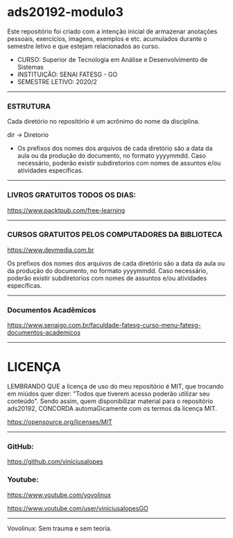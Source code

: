 # ads20192-modulo3

Este repositório foi criado com a intenção inicial de armazenar anotações pessoais, exercícios, imagens, exemplos e etc. acumulados durante o semestre letivo e que estejam relacionados ao curso.

- CURSO: Superior de Tecnologia em Análise e Desenvolvimento de Sistemas
- INSTITUIÇÃO: SENAI FATESG - GO
- SEMESTRE LETIVO: 2020/2

---

### ESTRUTURA

Cada diretório no repositório é um acrônimo do nome da disciplina.

dir  -> Diretorio

- Os prefixos dos nomes dos arquivos de cada diretório são a data da aula ou da produção do documento, no formato yyyymmdd. Caso necessário, poderão existir subdiretorios com nomes de assuntos e/ou atividades específicas. 

---

### LIVROS GRATUITOS TODOS OS DIAS:

https://www.packtpub.com/free-learning

---

### CURSOS GRATUITOS PELOS COMPUTADORES DA BIBLIOTECA

https://www.devmedia.com.br

Os prefixos dos nomes dos arquivos de cada diretório são a data da aula ou da produção do documento, no formato yyyymmdd. Caso necessário, poderão existir subdiretorios com nomes de assuntos e/ou atividades específicas. 

---

### Documentos Acadêmicos

https://www.senaigo.com.br/faculdade-fatesg-curso-menu-fatesg-documentos-academicos


---


# LICENÇA
LEMBRANDO QUE a licença de uso do meu repositório é MIT, que trocando em miúdos quer dizer: "Todos que tiverem acesso poderão utilizar seu conteúdo".
Sendo assim, quem disponibilizar material para o repositório ads20192, CONCORDA automaGicamente com os termos da licença MIT.

https://opensource.org/licenses/MIT

---

### GitHub:

https://github.com/viniciusalopes


### Youtube:

https://www.youtube.com/vovolinux

https://www.youtube.com/user/viniciusalopesGO

---
Vovolinux: Sem trauma e sem teoria.
